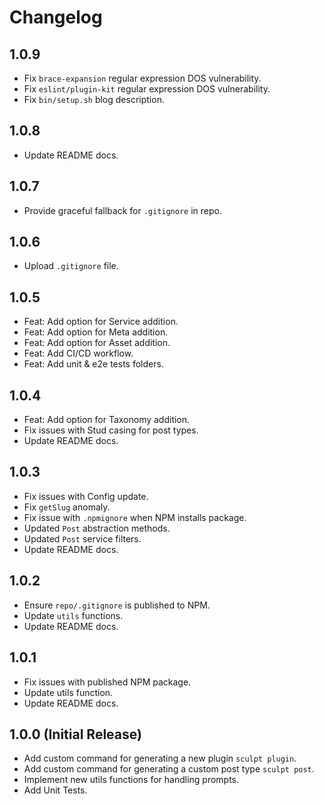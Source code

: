 # Changelog

## 1.0.9

- Fix `brace-expansion` regular expression DOS vulnerability.
- Fix `eslint/plugin-kit` regular expression DOS vulnerability.
- Fix `bin/setup.sh` blog description.

## 1.0.8

- Update README docs.

## 1.0.7

- Provide graceful fallback for `.gitignore` in repo.

## 1.0.6

- Upload `.gitignore` file.

## 1.0.5

- Feat: Add option for Service addition.
- Feat: Add option for Meta addition.
- Feat: Add option for Asset addition.
- Feat: Add CI/CD workflow.
- Feat: Add unit & e2e tests folders.

## 1.0.4

- Feat: Add option for Taxonomy addition.
- Fix issues with Stud casing for post types.
- Update README docs.

## 1.0.3

- Fix issues with Config update.
- Fix `getSlug` anomaly.
- Fix issue with `.npmignore` when NPM installs package.
- Updated `Post` abstraction methods.
- Updated `Post` service filters.
- Update README docs.

## 1.0.2

- Ensure `repo/.gitignore` is published to NPM.
- Update `utils` functions.
- Update README docs.

## 1.0.1

- Fix issues with published NPM package.
- Update utils function.
- Update README docs.

## 1.0.0 (Initial Release)

- Add custom command for generating a new plugin `sculpt plugin`.
- Add custom command for generating a custom post type `sculpt post`.
- Implement new utils functions for handling prompts.
- Add Unit Tests.
